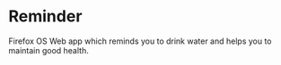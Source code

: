 Reminder
========

Firefox OS Web app which reminds you to drink water and helps you to maintain good health.

